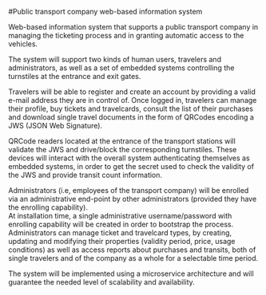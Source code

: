 #Public transport company web-based information system

Web-based information system that supports a public transport company in managing the ticketing process and in granting automatic access to the vehicles.

The system will support two kinds of human users, travelers and administrators, as well as a set of embedded systems controlling the turnstiles at the entrance and exit gates.

Travelers will be able to register and create an account by providing a valid e-mail address they are in control of. Once logged in, travelers can manage their profile, buy tickets and travelcards, consult the list of their purchases and download single travel documents in the form of QRCodes encoding a JWS (JSON Web Signature).

QRCode readers located at the entrance of the transport stations will validate the JWS and drive/block the corresponding turnstiles. These devices will interact with the overall system authenticating themselves as embedded systems, in order to get the secret used to check the validity of the JWS and provide transit count information.

Administrators (i.e, employees of the transport company) will be enrolled via an administrative end-point by other administrators (provided they have the enrolling capability).  
At installation time, a single administrative username/password with enrolling capability will be created in order to bootstrap the process.  
Administrators can manage ticket and travelcard types, by creating, updating and modifying their properties (validity period, price, usage conditions) as well as access reports about purchases and transits, both of single travelers and of the company as a whole for a selectable time period.

The system will be implemented using a microservice architecture and will guarantee the needed level of scalability and availability.
